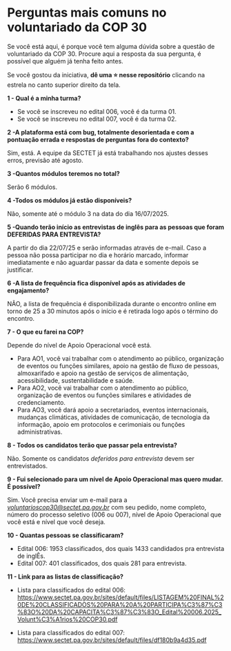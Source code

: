 # Perguntas mais comuns no voluntariado da COP 30
Se você está aqui, é porque você tem alguma dúvida sobre a questão de voluntariado da COP 30. Procure aqui a resposta da sua pergunta, é possível que alguém já tenha feito antes. 

Se você gostou da iniciativa, **dê uma ⭐ nesse repositório** clicando na estrela no canto superior direito da tela.

**1 - Qual é a minha turma?**

* Se você se inscreveu no edital 006, você é da turma 01.
* Se você se inscreveu no edital 007, você é da turma 02.

**2 -A plataforma está com bug, totalmente desorientada e com a pontuação errada e respostas de perguntas fora do contexto?**

Sim, está. A equipe da SECTET já está trabalhando nos ajustes desses erros, previsão até agosto.

**3 -Quantos módulos teremos no total?**

Serão 6 módulos.

**4 -Todos os módulos já estão disponíveis?**

Não, somente até o módulo 3 na data do dia 16/07/2025.

**5 -Quando terão início as entrevistas de inglês para as pessoas que foram DEFERIDAS PARA ENTREVISTA?**

A partir do dia 22/07/25 e serão informadas através de e-mail. Caso a pessoa não possa participar no dia e horário marcado, informar imediatamente e não aguardar passar da data e somente depois se justificar.

**6 -A lista de frequência fica disponível após as atividades de engajamento?**

NÃO, a lista de frequência é disponibilizada durante o encontro online em torno de 25 a 30 minutos após o início e é retirada logo após o término do encontro.

**7 - O que eu farei na COP?**

Depende do nível de Apoio Operacional você está. 
* Para AO1, você vai trabalhar com o atendimento ao público, organização de eventos ou funções similares, apoio na gestão de fluxo de pessoas, almoxarifado e apoio na gestão de serviços de alimentação, acessibilidade, sustentabilidade e saúde.
* Para AO2, você vai trabalhar com o atendimento ao público, organização de eventos ou funções similares e atividades de credenciamento.
* Para AO3, você dará apoio a secretariados, eventos internacionais, mudanças climáticas, atividades de comunicação, de tecnologia da informação, apoio em protocolos e cerimoniais ou funções administrativas.

**8 - Todos os candidatos terão que passar pela entrevista?**

Não. Somente os candidatos *deferidos para entrevista* devem ser entrevistados.

**9 - Fui selecionado para um nível de Apoio Operacional mas quero mudar. É possível?**

Sim. Você precisa enviar um e-mail para a *voluntarioscop30@sectet.pa.gov.br* com seu pedido, nome completo, número do processo seletivo (006 ou 007), nível de Apoio Operacional que você está e nível que você deseja.

**10 - Quantas pessoas se classificaram?**
* Edital 006: 1953 classificados, dos quais 1433 candidados pra entrevista de inglÊs.
* Edital 007: 401 classificados, dos quais 281 para entrevista.

**11 - Link para as listas de classificação?**
* Lista para classificados do edital 006: https://www.sectet.pa.gov.br/sites/default/files/LISTAGEM%20FINAL%20DE%20CLASSIFICADOS%20PARA%20A%20PARTICIPA%C3%87%C3%83O%20DA%20CAPACITA%C3%87%C3%83O_Edital%20006.2025_Volunt%C3%A1rios%20COP30.pdf

* Lista para classificados do edital 007: https://www.sectet.pa.gov.br/sites/default/files/df180b9a4d35.pdf
